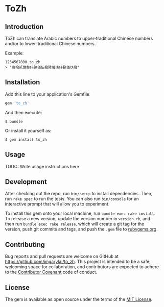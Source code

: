 # ToZh

## Introduction

ToZh can translate Arabic numbers to upper-traditional Chinese numbers and/or to lower-traditional Chinese numbers.

Example:

```
1234567890.to_zh
> "壹拾貳億叁仟肆佰伍拾陸萬柒仟捌佰玖拾"
```

## Installation

Add this line to your application's Gemfile:

```ruby
gem 'to_zh'
```

And then execute:

    $ bundle

Or install it yourself as:

    $ gem install to_zh

## Usage

TODO: Write usage instructions here

## Development

After checking out the repo, run `bin/setup` to install dependencies. Then, run `rake spec` to run the tests. You can also run `bin/console` for an interactive prompt that will allow you to experiment.

To install this gem onto your local machine, run `bundle exec rake install`. To release a new version, update the version number in `version.rb`, and then run `bundle exec rake release`, which will create a git tag for the version, push git commits and tags, and push the `.gem` file to [rubygems.org](https://rubygems.org).

## Contributing

Bug reports and pull requests are welcome on GitHub at https://github.com/imgarylai/to_zh. This project is intended to be a safe, welcoming space for collaboration, and contributors are expected to adhere to the [Contributor Covenant](http://contributor-covenant.org) code of conduct.


## License

The gem is available as open source under the terms of the [MIT License](http://opensource.org/licenses/MIT).
